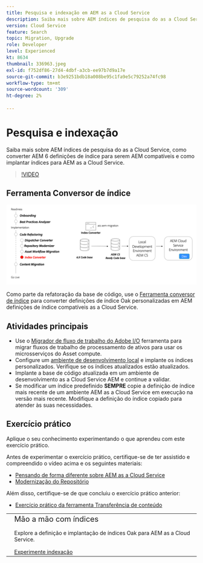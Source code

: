 ```yaml
---
title: Pesquisa e indexação em AEM as a Cloud Service
description: Saiba mais sobre AEM índices de pesquisa do as a Cloud Service, como converter AEM 6 definições de índice e como implantar índices.
version: Cloud Service
feature: Search
topic: Migration, Upgrade
role: Developer
level: Experienced
kt: 8634
thumbnail: 336963.jpeg
exl-id: f752df86-27d4-4dbf-a3cb-ee97b7d9a17e
source-git-commit: b3e9251bdb18a008be95c1fa9e5c79252a74fc98
workflow-type: tm+mt
source-wordcount: '309'
ht-degree: 2%

---
```


# Pesquisa e indexação

Saiba mais sobre AEM índices de pesquisa do as a Cloud Service, como converter AEM 6 definições de índice para serem AEM compatíveis e como implantar índices para AEM as a Cloud Service.

>[!VIDEO](https://video.tv.adobe.com/v/336963?quality=12&learn=on)

## Ferramenta Conversor de índice

![Ferramenta Conversor de índice](./assets/index-converter.png)

Como parte da refatoração da base de código, use o [Ferramenta conversor de índice](https://github.com/adobe/aio-cli-plugin-aem-cloud-service-migration#command-aio-aem-migrationindex-converter) para converter definições de índice Oak personalizadas em AEM definições de índice compatíveis as a Cloud Service.

## Atividades principais

+ Use o [Migrador de fluxo de trabalho do Adobe I/O](https://github.com/adobe/aio-cli-plugin-aem-cloud-service-migration#command-aio-aem-migrationindex-converter) ferramenta para migrar fluxos de trabalho de processamento de ativos para usar os microsserviços do Asset compute.
+ Configure um [ambiente de desenvolvimento local](https://experienceleague.adobe.com/docs/experience-manager-learn/cloud-service/local-development-environment-set-up/overview.html?lang=pt-BR) e implante os índices personalizados. Verifique se os índices atualizados estão atualizados.
+ Implante a base de código atualizada em um ambiente de desenvolvimento as a Cloud Service AEM e continue a validar.
+ Se modificar um índice predefinido **SEMPRE** copie a definição de índice mais recente de um ambiente AEM as a Cloud Service em execução na versão mais recente. Modifique a definição do índice copiado para atender às suas necessidades.

## Exercício prático

Aplique o seu conhecimento experimentando o que aprendeu com este exercício prático.

Antes de experimentar o exercício prático, certifique-se de ter assistido e compreendido o vídeo acima e os seguintes materiais:

+ [Pensando de forma diferente sobre AEM as a Cloud Service](./introduction.md)
+ [Modernização do Repositório](./repository-modernization.md)

Além disso, certifique-se de que concluiu o exercício prático anterior:

+ [Exercício prático da ferramenta Transferência de conteúdo](./content-migration/content-transfer-tool.md#hands-on-exercise)

<table style="border-width:0">
    <tr>
        <td style="width:150px">
            <a  rel="noreferrer"
                target="_blank"
                href="https://github.com/adobe/aem-cloud-engineering-video-series-exercises/tree/session7-indexes#cloud-acceleration-bootcamp---session-7-search-and-indexing"><img alt="Repositório GitHub de exercício manual" src="./assets/github.png"/>
            </a>        
        </td>
        <td style="width:100%;margin-bottom:1rem;">
            <div style="font-size:1.25rem;font-weight:400;">Mão a mão com índices</div>
            <p style="margin:1rem 0">
                Explore a definição e implantação de índices Oak para AEM as a Cloud Service.
            </p>
            <a  rel="noreferrer"
                target="_blank"
                href="https://github.com/adobe/aem-cloud-engineering-video-series-exercises/tree/session7-indexes#cloud-acceleration-bootcamp---session-7-search-and-indexing" class="spectrum-Button spectrum-Button--primary spectrum-Button--sizeM">
                <span class="spectrum-Button-label has-no-wrap has-text-weight-bold">Experimente indexação</span>
            </a>
        </td>
    </tr>
</table>
